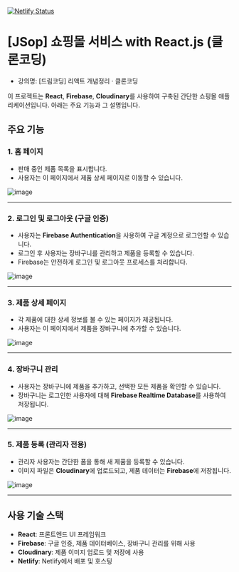 [![Netlify Status](https://api.netlify.com/api/v1/badges/3983bcb8-3541-4e72-90a0-b8a7a2348f07/deploy-status)](https://app.netlify.com/sites/enjoyjshop/deploys)

# [JSop] 쇼핑몰 서비스 with React.js (클론코딩)
* 강의명: [드림코딩] 리액트 개념정리 · 클론코딩

이 프로젝트는 **React**, **Firebase**, **Cloudinary**를 사용하여 구축된 간단한 쇼핑몰 애플리케이션입니다. 아래는 주요 기능과 그 설명입니다.

## 주요 기능

### 1. 홈 페이지
- 판매 중인 제품 목록을 표시합니다.
- 사용자는 이 페이지에서 제품 상세 페이지로 이동할 수 있습니다.

![image](https://github.com/user-attachments/assets/e0fb156b-d4c6-4f86-826a-6466e9b54437)


---

### 2. 로그인 및 로그아웃 (구글 인증)
- 사용자는 **Firebase Authentication**을 사용하여 구글 계정으로 로그인할 수 있습니다.
- 로그인 후 사용자는 장바구니를 관리하고 제품을 등록할 수 있습니다.
- Firebase는 안전하게 로그인 및 로그아웃 프로세스를 처리합니다.

![image](https://github.com/user-attachments/assets/957ec0a2-7d4e-4aa9-b91e-d30c259a1650)


---

### 3. 제품 상세 페이지
- 각 제품에 대한 상세 정보를 볼 수 있는 페이지가 제공됩니다.
- 사용자는 이 페이지에서 제품을 장바구니에 추가할 수 있습니다.

![image](https://github.com/user-attachments/assets/a8f3e1d7-40e1-499b-828f-ece7c29f25c2)


---

### 4. 장바구니 관리
- 사용자는 장바구니에 제품을 추가하고, 선택한 모든 제품을 확인할 수 있습니다.
- 장바구니는 로그인한 사용자에 대해 **Firebase Realtime Database**를 사용하여 저장됩니다.

![image](https://github.com/user-attachments/assets/924fac61-3527-423f-aa4e-ee702039fbdc)


---

### 5. 제품 등록 (관리자 전용)
- 관리자 사용자는 간단한 폼을 통해 새 제품을 등록할 수 있습니다.
- 이미지 파일은 **Cloudinary**에 업로드되고, 제품 데이터는 **Firebase**에 저장됩니다.

![image](https://github.com/user-attachments/assets/0798ae65-7cb1-4029-8724-3c5816051dea)


---

## 사용 기술 스택

- **React**: 프론트엔드 UI 프레임워크
- **Firebase**: 구글 인증, 제품 데이터베이스, 장바구니 관리를 위해 사용
- **Cloudinary**: 제품 이미지 업로드 및 저장에 사용
- **Netlify**: Netlify에서 배포 및 호스팅



